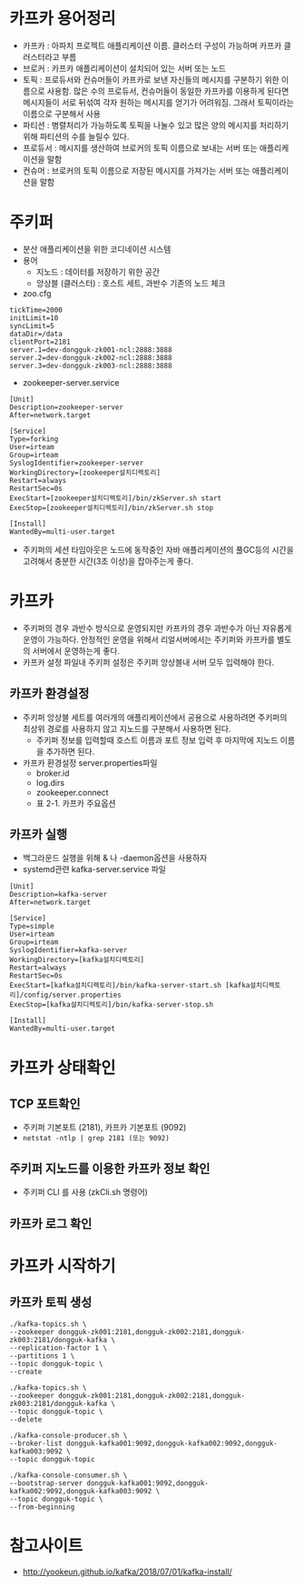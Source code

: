 # 카프카 용어정리
- 카프카 : 아파치 프로젝트 애플리케이션 이름. 클러스터 구성이 가능하며 카프카 클러스터라고 부름 
- 브로커 : 카프카 애플리케이션이 설치되어 있는 서버 또는 노드
- 토픽 : 프로듀서와 컨슈머들이 카프카로 보낸 자신들의 메시지를 구분하기 위한 이름으로 사용함. 많은 수의 프로듀서, 컨슈머들이 동일한 카프카를 이용하게 된다면 메시지들이 서로 뒤섞여 각자 원하는 메시지를 얻기가 어려워짐. 그래서 토픽이라는 이름으로 구분해서 사용
- 파티션 : 병렬처리가 가능하도록 토픽을 나눌수 있고 많은 양의 메시지를 처리하기 위해 파티션의 수를 늘릴수 있다. 
- 프로듀서 : 메시지를 생산하여 브로커의 토픽 이름으로 보내는 서버 또는 애플리케이션을 말함
- 컨슈머 : 브로커의 토픽 이름으로 저장된 메시지를 가져가는 서버 또는 애플리케이션을 말함


# 주키퍼
- 분산 애플리케이션을 위한 코디네이션 시스템
- 용어
  - 지노드 : 데이터를 저장하기 위한 공간
  - 앙상블 (클러스터) : 호스트 세트, 과반수 기존의 노드 체크
- zoo.cfg

```
tickTime=2000
initLimit=10
syncLimit=5
dataDir=/data
clientPort=2181
server.1=dev-dongguk-zk001-ncl:2888:3888
server.2=dev-dongguk-zk002-ncl:2888:3888
server.3=dev-dongguk-zk003-ncl:2888:3888
```

- zookeeper-server.service

```
[Unit]
Description=zookeeper-server
After=network.target

[Service]
Type=forking
User=irteam
Group=irteam
SyslogIdentifier=zookeeper-server
WorkingDirectory=[zookeeper설치디렉토리]
Restart=always
RestartSec=0s
ExecStart=[zookeeper설치디렉토리]/bin/zkServer.sh start
ExecStop=[zookeeper설치디렉토리]/bin/zkServer.sh stop

[Install]
WantedBy=multi-user.target
```

- 주키퍼의 세션 타임아웃은 노드에 동작중인 자바 애플리케이션의 풀GC등의 시간을 고려해서 충분한 시간(3초 이상)을 잡아주는게 좋다.  

# 카프카
- 주키퍼의 경우 과반수 방식으로 운영되지만 카프카의 경우 과반수가 아닌 자유롭게 운영이 가능하다. 안정적인 운영을 위해서 리얼서버에서는 주키퍼와 카프카를 별도의 서버에서 운영하는게 좋다. 
- 카프카 설정 파일내 주키퍼 설정은 주키퍼 앙상블내 서버 모두 입력해야 한다. 

## 카프카 환경설정
- 주키퍼 앙상블 세트를 여러개의 애플리케이션에서 공용으로 사용하려면 주키퍼의 최상위 경로를 사용하지 않고 지노드를 구분해서 사용하면 된다. 
  - 주키퍼 정보를 입력할때 호스트 이름과 포트 정보 입력 후 마지막에 지노드 이름을 추가하면 된다.
- 카프카 환경설정 server.properties파일
  - broker.id
  - log.dirs
  - zookeeper.connect
  - 표 2-1. 카프카 주요옵션

## 카프카 실행
- 백그라운드 실행을 위해 & 나 -daemon옵션을 사용하자
- systemd관련 kafka-server.service 파일

``` 
[Unit]
Description=kafka-server
After=network.target

[Service]
Type=simple
User=irteam
Group=irteam
SyslogIdentifier=kafka-server
WorkingDirectory=[kafka설치디렉토리]
Restart=always
RestartSec=0s
ExecStart=[kafka설치디렉토리]/bin/kafka-server-start.sh [kafka설치디렉토리]/config/server.properties
ExecStop=[kafka설치디렉토리]/bin/kafka-server-stop.sh

[Install]
WantedBy=multi-user.target
```

# 카프카 상태확인

## TCP 포트확인
- 주키퍼 기본포트 (2181), 카프카 기본포트 (9092)
- `netstat -ntlp | grep 2181 (또는 9092)`

## 주키퍼 지노드를 이용한 카프카 정보 확인
- 주키퍼 CLI 를 사용 (zkCli.sh 명령어)

## 카프카 로그 확인

# 카프카 시작하기

## 카프카 토픽 생성

```
./kafka-topics.sh \
--zookeeper dongguk-zk001:2181,dongguk-zk002:2181,dongguk-zk003:2181/dongguk-kafka \
--replication-factor 1 \
--partitions 1 \
--topic dongguk-topic \
--create
```

```
./kafka-topics.sh \
--zookeeper dongguk-zk001:2181,dongguk-zk002:2181,dongguk-zk003:2181/dongguk-kafka \
--topic dongguk-topic \
--delete
```

```
./kafka-console-producer.sh \
--broker-list dongguk-kafka001:9092,dongguk-kafka002:9092,dongguk-kafka003:9092 \
--topic dongguk-topic
```

```
./kafka-console-consumer.sh \
--bootstrap-server dongguk-kafka001:9092,dongguk-kafka002:9092,dongguk-kafka003:9092 \
--topic dongguk-topic \
--from-beginning
```

# 참고사이트
- http://yookeun.github.io/kafka/2018/07/01/kafka-install/
